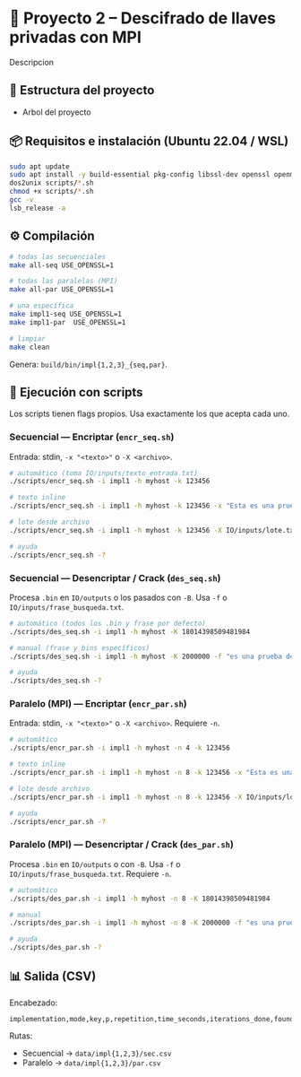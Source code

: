 # 🔐 Proyecto 2 – Descifrado de llaves privadas con MPI

Descripcion

## 📂 Estructura del proyecto

- Arbol del proyecto

## 📦 Requisitos e instalación (Ubuntu 22.04 / WSL)

```bash
sudo apt update
sudo apt install -y build-essential pkg-config libssl-dev openssl openmpi-bin libopenmpi-dev dos2unix
dos2unix scripts/*.sh
chmod +x scripts/*.sh
gcc -v
lsb_release -a
```

## ⚙️ Compilación

```bash
# todas las secuenciales
make all-seq USE_OPENSSL=1

# todas las paralelas (MPI)
make all-par USE_OPENSSL=1

# una específica
make impl1-seq USE_OPENSSL=1
make impl1-par  USE_OPENSSL=1

# limpiar
make clean
```

Genera: `build/bin/impl{1,2,3}_{seq,par}`.

## 🚀 Ejecución con scripts

Los scripts tienen flags propios. Usa exactamente los que acepta cada uno.

### Secuencial — Encriptar (`encr_seq.sh`)

Entrada: stdin, `-x "<texto>"` o `-X <archivo>`.

```bash
# automático (toma IO/inputs/texto_entrada.txt)
./scripts/encr_seq.sh -i impl1 -h myhost -k 123456

# texto inline
./scripts/encr_seq.sh -i impl1 -h myhost -k 123456 -x "Esta es una prueba de proyecto 2"

# lote desde archivo
./scripts/encr_seq.sh -i impl1 -h myhost -k 123456 -X IO/inputs/lote.txt

# ayuda
./scripts/encr_seq.sh -?
```

### Secuencial — Desencriptar / Crack (`des_seq.sh`)

Procesa `.bin` en `IO/outputs` o los pasados con `-B`. Usa `-f` o `IO/inputs/frase_busqueda.txt`.

```bash
# automático (todos los .bin y frase por defecto)
./scripts/des_seq.sh -i impl1 -h myhost -K 18014398509481984

# manual (frase y bins específicos)
./scripts/des_seq.sh -i impl1 -h myhost -K 2000000 -f "es una prueba de" -B "IO/outputs/cipher_A.bin IO/outputs/cipher_B.bin"

# ayuda
./scripts/des_seq.sh -?
```

### Paralelo (MPI) — Encriptar (`encr_par.sh`)

Entrada: stdin, `-x "<texto>"` o `-X <archivo>`. Requiere `-n`.

```bash
# automático
./scripts/encr_par.sh -i impl1 -h myhost -n 4 -k 123456

# texto inline
./scripts/encr_par.sh -i impl1 -h myhost -n 8 -k 123456 -x "Esta es una prueba de proyecto 2"

# lote desde archivo
./scripts/encr_par.sh -i impl1 -h myhost -n 8 -k 123456 -X IO/inputs/lote.txt

# ayuda
./scripts/encr_par.sh -?
```

### Paralelo (MPI) — Desencriptar / Crack (`des_par.sh`)

Procesa `.bin` en `IO/outputs` o con `-B`. Usa `-f` o `IO/inputs/frase_busqueda.txt`. Requiere `-n`.

```bash
# automático
./scripts/des_par.sh -i impl1 -h myhost -n 8 -K 18014398509481984

# manual
./scripts/des_par.sh -i impl1 -h myhost -n 8 -K 2000000 -f "es una prueba de" -B "IO/outputs/cipher.bin"

# ayuda
./scripts/des_par.sh -?
```

## 📊 Salida (CSV)

Encabezado:

```csv
implementation,mode,key,p,repetition,time_seconds,iterations_done,found,finder_rank,timestamp,hostname,phrase,text,out_bin
```

Rutas:

- Secuencial → `data/impl{1,2,3}/sec.csv`
- Paralelo   → `data/impl{1,2,3}/par.csv`
